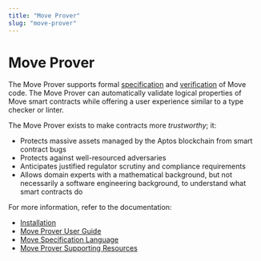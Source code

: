 ```yaml
---
title: "Move Prover"
slug: "move-prover"
---
```


# Move Prover

The Move Prover supports formal [specification](./spec-lang.md) and [verification](./prover-guide.md) of Move code. The Move Prover can automatically validate logical properties of Move smart contracts while offering a user experience similar to a type checker or linter.

The Move Prover exists to make contracts more *trustworthy*; it:

- Protects massive assets managed by the Aptos blockchain from smart contract bugs
- Protects against well-resourced adversaries
- Anticipates justified regulator scrutiny and compliance requirements
- Allows domain experts with a mathematical background, but not necessarily a software engineering background, to understand what smart contracts do

For more information, refer to the documentation:

- [Installation](../../cli-tools/install-move-prover.md) 
- [Move Prover User Guide](prover-guide.md)
- [Move Specification Language](spec-lang.md)
- [Move Prover Supporting Resources](supporting-resources.md)

